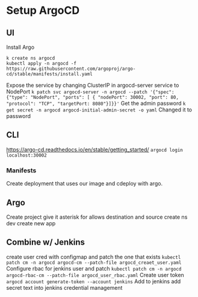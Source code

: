 # Setup ArgoCD
## UI

Install Argo
```
k create ns argocd
kubectl apply -n argocd -f https://raw.githubusercontent.com/argoproj/argo-cd/stable/manifests/install.yaml
```
Expose the service by changing ClusterIP in argocd-server service to NodePort
```k patch svc argocd-server -n argocd --patch '{"spec": {"type": "NodePort", "ports": [ { "nodePort": 30002, "port": 80, "protocol": "TCP", "targetPort: 8080"}]}}'```
Get the admin password
```k get secret -n argocd argocd-initial-admin-secret -o yaml```
Changed it to password

## CLI
https://argo-cd.readthedocs.io/en/stable/getting_started/
```argocd login localhost:30002```

### Manifests
Create deployment that uses our image and cdeploy with argo. 

## Argo
Create project
give it asterisk for allows destination and source
create ns dev
create new app

## Combine w/ Jenkins
create user cred with configmap and patch the one that exists
```kubectl patch cm -n argocd argocd-cm --patch-file argocd_creaet_user.yaml```
Configure rbac for jenkins user and patch
```kubectl patch cm -n argocd argocd-rbac-cm --patch-file argocd_user_rbac.yaml```
Create user token
```argocd account generate-token --account jenkins```
Add to jenkins
add secret text into jenkins credential management



